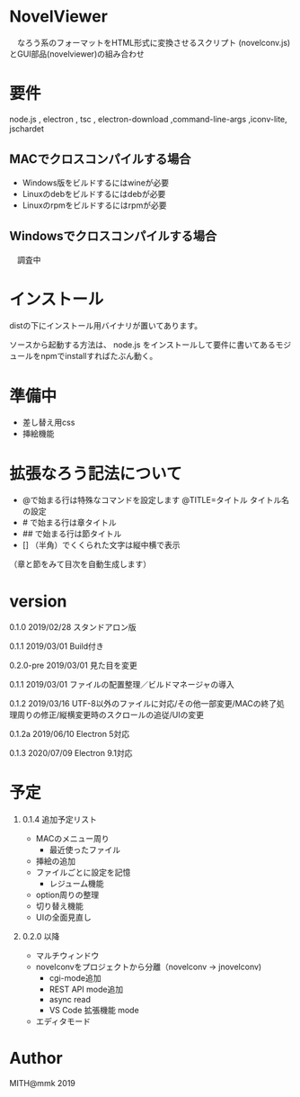 # NovelViewer
　なろう系のフォーマットをHTML形式に変換させるスクリプト (novelconv.js)とGUI部品(novelviewer)の組み合わせ

# 要件
 node.js , electron , tsc , electron-download ,command-line-args ,iconv-lite, jschardet

## MACでクロスコンパイルする場合
- Windows版をビルドするにはwineが必要
- Linuxのdebをビルドするにはdebが必要
- Linuxのrpmをビルドするにはrpmが必要

## Windowsでクロスコンパイルする場合
　調査中

# インストール
 distの下にインストール用バイナリが置いてあります。

 ソースから起動する方法は、
 node.js をインストールして要件に書いてあるモジュールをnpmでinstallすればたぶん動く。

# 準備中
- 差し替え用css
- 挿絵機能

# 拡張なろう記法について
- @で始まる行は特殊なコマンドを設定します
 @TITLE=タイトル タイトル名の設定
- \# で始まる行は章タイトル
- \## で始まる行は節タイトル
- [] （半角）でくくられた文字は縦中横で表示

（章と節をみて目次を自動生成します）

# version
0.1.0 2019/02/28 スタンドアロン版

0.1.1 2019/03/01 Build付き

0.2.0-pre 2019/03/01 見た目を変更

0.1.1 2019/03/01 ファイルの配置整理／ビルドマネージャの導入

0.1.2 2019/03/16 UTF-8以外のファイルに対応/その他一部変更/MACの終了処理周りの修正/縦横変更時のスクロールの追従/UIの変更

0.1.2a 2019/06/10 Electron 5対応

0.1.3 2020/07/09 Electron 9.1対応

# 予定
1. 0.1.4 追加予定リスト
    - MACのメニュー周り
        - 最近使ったファイル
    - 挿絵の追加
    - ファイルごとに設定を記憶
        - レジューム機能
    - option周りの整理
    - 切り替え機能
    - UIの全面見直し

1. 0.2.0 以降
    - マルチウィンドウ
    - novelconvをプロジェクトから分離（novelconv -> jnovelconv)
        - cgi-mode追加
        - REST API mode追加
        - async read
        - VS Code 拡張機能 mode
    - エディタモード

# Author
MITH@mmk 2019